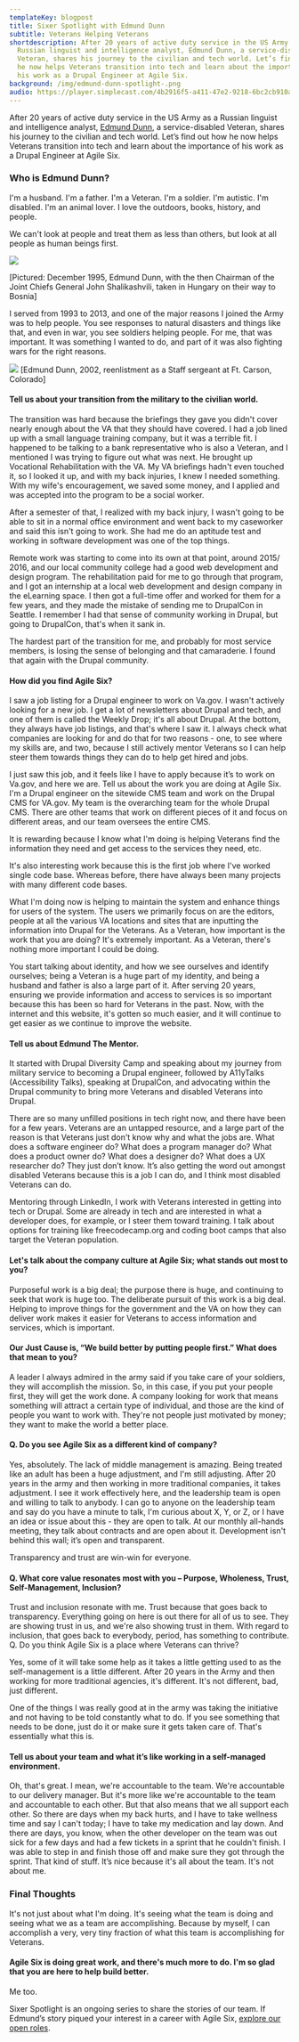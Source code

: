 ```yaml
---
templateKey: blogpost
title: Sixer Spotlight with Edmund Dunn
subtitle: Veterans Helping Veterans
shortdescription: After 20 years of active duty service in the US Army as a
  Russian linguist and intelligence analyst, Edmund Dunn, a service-disabled
  Veteran, shares his journey to the civilian and tech world. Let’s find out how
  he now helps Veterans transition into tech and learn about the importance of
  his work as a Drupal Engineer at Agile Six.
background: /img/edmund-dunn-spotlight-.png
audio: https://player.simplecast.com/4b2916f5-a411-47e2-9218-6bc2cb910a3a?dark=false
---
```

After 20 years of active duty service in the US Army as a Russian linguist and intelligence analyst, [Edmund Dunn](https://www.linkedin.com/in/edmund-dunn/), a service-disabled Veteran, shares his journey to the civilian and tech world. Let’s find out how he now helps Veterans transition into tech and learn about the importance of his work as a Drupal Engineer at Agile Six. 

### Who is Edmund Dunn?

I'm a husband. I'm a father. I'm a Veteran. I'm a soldier. I'm autistic. I'm disabled. I'm an animal lover. I love the outdoors, books, history, and people. 

We can't look at people and treat them as less than others, but look at all people as human beings first. 

![](https://lh4.googleusercontent.com/C-hGDYf5JYbJYi16x3LgC1JCamuzDqm81aY4yhGRgGky7s0m4Y_YE2yA9xGG1V-PfoU0cTUCrn7YSqJPfWZfImldqi34rCl2qInK53j_OJth2YzsrFvY92JqQg4cT2tucnJIILsREVOszGFcypvcq8TqMfe9wF6EdpYf4zOt8jlohVF2SEXdZzpmoT0-Mw)

\[Pictured: December 1995, Edmund Dunn, with the then Chairman of the Joint Chiefs General John Shalikashvili, taken in Hungary on their way to Bosnia]

I served from 1993 to 2013, and one of the major reasons I joined the Army was to help people. You see responses to natural disasters and things like that, and even in war, you see soldiers helping people. For me, that was important. It was something I wanted to do, and part of it was also fighting wars for the right reasons.  

![](https://lh6.googleusercontent.com/LKNp075byBZSiFpSr0ktP1t-D6wavSzE3ndJRXfczRQ1p3TTFEg4YKTszvg1nTx0DNqYL4DmqvQh_qevexkxnRH9idfbFKasq_7EYm4lKE2xE41IAbPSiK6PhtQVlDhZkdN8M-xYkfZTDgKMTBolWj23xSsanieheZxsz5PCa59t3lxcU-_ZxNBY41XBEg)
\[Edmund Dunn, 2002, reenlistment as a Staff sergeant at Ft. Carson, Colorado]

#### Tell us about your transition from the military to the civilian world.

The transition was hard because the briefings they gave you didn't cover nearly enough about the VA that they should have covered. I had a job lined up with a small language training company, but it was a terrible fit. I happened to be talking to a bank representative who is also a Veteran, and I mentioned I was trying to figure out what was next. He brought up Vocational Rehabilitation with the VA. My VA briefings hadn't even touched it, so I looked it up, and with my back injuries, I knew I needed something. With my wife's encouragement, we saved some money, and I applied and was accepted into the program to be a social worker. 

After a semester of that, I realized with my back injury, I wasn't going to be able to sit in a normal office environment and went back to my caseworker and said this isn't going to work. She had me do an aptitude test and working in software development was one of the top things. 

Remote work was starting to come into its own at that point, around 2015/ 2016, and our local community college had a good web development and design program. The rehabilitation paid for me to go through that program, and I got an internship at a local web development and design company in the eLearning space. I then got a full-time offer and worked for them for a few years, and they made the mistake of sending me to DrupalCon in Seattle. I remember I had that sense of community working in Drupal, but going to DrupalCon, that's when it sank in.  

The hardest part of the transition for me, and probably for most service members, is losing the sense of belonging and that camaraderie. I found that again with the Drupal community.

#### How did you find Agile Six?

I saw a job listing for a Drupal engineer to work on Va.gov. I wasn't actively looking for a new job. I get a lot of newsletters about Drupal and tech, and one of them is called the Weekly Drop; it's all about Drupal. At the bottom, they always have job listings, and that's where I saw it. I always check what companies are looking for and do that for two reasons -  one, to see where my skills are, and two, because I still actively mentor Veterans so I can help steer them towards things they can do to help get hired and jobs.

I just saw this job, and it feels like I have to apply because it’s to work on Va.gov, and here we are.
Tell us about the work you are doing at Agile Six.
I'm a Drupal engineer on the sitewide CMS team and work on the Drupal CMS for VA.gov. My team is the overarching team for the whole Drupal CMS. There are other teams that work on different pieces of it and focus on different areas, and our team oversees the entire CMS.  

It is rewarding because I know what I'm doing is helping Veterans find the information they need and get access to the services they need, etc. 

It's also interesting work because this is the first job where I've worked single code base. Whereas before, there have always been many projects with many different code bases. 

What I'm doing now is helping to maintain the system and enhance things for users of the system. The users we primarily focus on are the editors, people at all the various VA locations and sites that are inputting the information into Drupal for the Veterans.
As a Veteran, how important is the work that you are doing?
It's extremely important. As a Veteran, there's nothing more important I could be doing.

You start talking about identity, and how we see ourselves and identify ourselves; being a Veteran is a huge part of my identity, and being a husband and father is also a large part of it. After serving 20 years, ensuring we provide information and access to services is so important because this has been so hard for Veterans in the past. Now, with the internet and this website, it's gotten so much easier, and it will continue to get easier as we continue to improve the website.

#### Tell us about Edmund The Mentor.

It started with Drupal Diversity Camp and speaking about my journey from military service to becoming a Drupal engineer, followed by A11yTalks (Accessibility Talks), speaking at DrupalCon, and advocating within the Drupal community to bring more Veterans and disabled Veterans into Drupal. 

There are so many unfilled positions in tech right now, and there have been for a few years. Veterans are an untapped resource, and a large part of the reason is that Veterans just don't know why and what the jobs are. What does a software engineer do? What does a program manager do? What does a product owner do? What does a designer do?  What does a UX researcher do? They just don’t know. It’s also getting the word out amongst disabled Veterans because this is a job I can do, and I think most disabled Veterans can do.

Mentoring through LinkedIn, I work with Veterans interested in getting into tech or Drupal. Some are already in tech and are interested in what a developer does, for example, or I steer them toward training. I talk about options for training like freecodecamp.org and coding boot camps that also target the Veteran population.

#### Let's talk about the company culture at Agile Six; what stands out most to you?

Purposeful work is a big deal; the purpose there is huge, and continuing to seek that work is huge too. The deliberate pursuit of this work is a big deal. Helping to improve things for the government and the VA on how they can deliver work makes it easier for Veterans to access information and services, which is important.

#### Our Just Cause is, “We build better by putting people first.” What does that mean to you?

A leader I always admired in the army said if you take care of your soldiers, they will accomplish the mission. So, in this case, if you put your people first, they will get the work done. A company looking for work that means something will attract a certain type of individual, and those are the kind of people you want to work with. They're not people just motivated by money; they want to make the world a better place.

#### Q. Do you see Agile Six as a different kind of company?

Yes, absolutely. The lack of middle management is amazing. Being treated like an adult has been a huge adjustment, and I'm still adjusting. After 20 years in the army and then working in  more traditional companies, it takes adjustment. I see it work effectively here, and the leadership team is open and willing to talk to anybody. I can go to anyone on the leadership team and say do you have a minute to talk, I'm curious about X, Y, or Z, or I have an idea or issue about this - they are open to talk.  At our monthly all-hands meeting, they talk about contracts and are open about it. Development isn't behind this wall; it’s open and transparent.

Transparency and trust are win-win for everyone. 

#### Q. What core value resonates most with you – Purpose, Wholeness, Trust, Self-Management, Inclusion?

Trust and inclusion resonate with me. Trust because that goes back to transparency.  Everything going on here is out there for all of us to see. They are showing trust in us, and we're also showing trust in them. With regard to inclusion, that goes back to everybody, period, has something to contribute.
Q. Do you think Agile Six is a place where Veterans can thrive? 

Yes, some of it will take some help as it takes a little getting used to as the self-management is a little different. After 20 years in the Army and then working for more traditional agencies, it's different. It's not different, bad, just different. 

One of the things I was really good at in the army was taking the initiative and not having to be told constantly what to do. If you see something that needs to be done, just do it or make sure it gets taken care of. That's essentially what this is.

#### Tell us about your team and what it’s like working in a self-managed environment.

Oh, that's great. I mean, we're accountable to the team. We're accountable to our delivery manager. But it's more like we're accountable to the team and accountable to each other. But that also means that we all support each other. So there are days when my back hurts, and I have to take wellness time and say I can't today; I have to take my medication and lay down. And there are days, you know, when the other developer on the team was out sick for a few days and had a few tickets in a sprint that he couldn't finish. I was able to step in and finish those off and make sure they got through the sprint. That kind of stuff. It’s nice because it's all about the team. It's not about me. 

### Final Thoughts

It's not just about what I'm doing. It's seeing what the team is doing and seeing what we as a team are accomplishing. Because by myself, I can accomplish a very, very tiny fraction of what this team is accomplishing for Veterans.

#### Agile Six is doing great work, and there's much more to do. I'm so glad that you are here to help build better.

Me too. 

Sixer Spotlight is an ongoing series to share the stories of our team. If Edmund’s story piqued your interest in a career with Agile Six, [explore our open roles](https://agile6.com/careers).